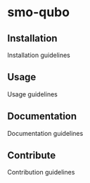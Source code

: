 # smo-qubo
## Installation
Installation guidelines

## Usage
Usage guidelines

## Documentation
Documentation guidelines

## Contribute
Contribution guidelines
